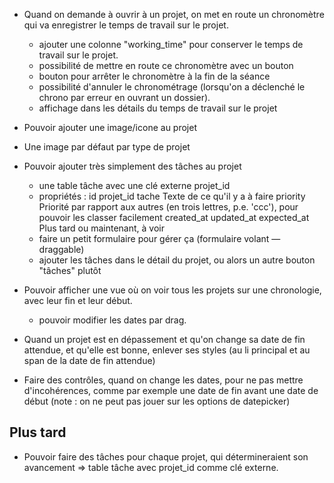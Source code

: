 * Quand on demande à ouvrir à un projet, on met en route un chronomètre qui va enregistrer le temps de travail sur le projet.
  - ajouter une colonne "working_time" pour conserver le temps de travail sur le projet.
  - possibilité de mettre en route ce chronomètre avec un bouton
  - bouton pour arrêter le chronomètre à la fin de la séance
  - possibilité d'annuler le chronométrage (lorsqu'on a déclenché le chrono par erreur en ouvrant un dossier).
  - affichage dans les détails du temps de travail sur le projet

* Pouvoir ajouter une image/icone au projet
* Une image par défaut par type de projet

* Pouvoir ajouter très simplement des tâches au projet
  - une table tâche avec une clé externe projet_id
  - propriétés :
    id
    projet_id
    tache     Texte de ce qu'il y a à faire
    priority  Priorité par rapport aux autres (en trois lettres, p.e. 'ccc'), pour pouvoir les classer facilement
    created_at
    updated_at
    expected_at   Plus tard ou maintenant, à voir
  - faire un petit formulaire pour gérer ça (formulaire volant — draggable)
  - ajouter les tâches dans le détail du projet, ou alors un autre bouton "tâches" plutôt

* Pouvoir afficher une vue où on voir tous les projets sur une chronologie, avec leur fin et leur début.
  - pouvoir modifier les dates par drag.

* Quand un projet est en dépassement et qu'on change sa date de fin attendue, et qu'elle est bonne, enlever ses styles (au li principal et au span de la date de fin attendue)

* Faire des contrôles, quand on change les dates, pour ne pas mettre d'incohérences, comme par exemple une date de fin avant une date de début (note : on ne peut pas jouer sur les options de datepicker)

## Plus tard

* Pouvoir faire des tâches pour chaque projet, qui détermineraient son avancement
  => table tâche avec projet_id comme clé externe.
